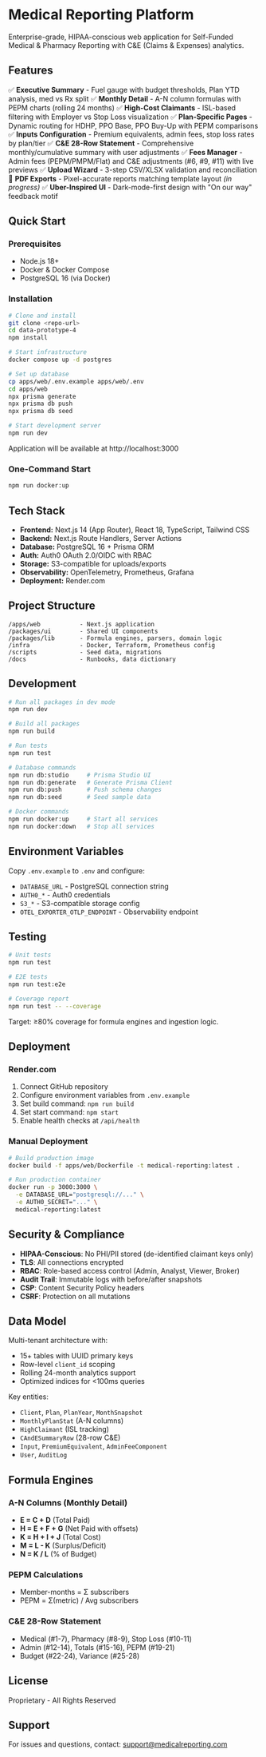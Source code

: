 # Medical Reporting Platform

Enterprise-grade, HIPAA-conscious web application for Self-Funded Medical & Pharmacy Reporting with C&E (Claims & Expenses) analytics.

## Features

✅ **Executive Summary** - Fuel gauge with budget thresholds, Plan YTD analysis, med vs Rx split
✅ **Monthly Detail** - A-N column formulas with PEPM charts (rolling 24 months)
✅ **High-Cost Claimants** - ISL-based filtering with Employer vs Stop Loss visualization
✅ **Plan-Specific Pages** - Dynamic routing for HDHP, PPO Base, PPO Buy-Up with PEPM comparisons
✅ **Inputs Configuration** - Premium equivalents, admin fees, stop loss rates by plan/tier
✅ **C&E 28-Row Statement** - Comprehensive monthly/cumulative summary with user adjustments
✅ **Fees Manager** - Admin fees (PEPM/PMPM/Flat) and C&E adjustments (#6, #9, #11) with live previews
✅ **Upload Wizard** - 3-step CSV/XLSX validation and reconciliation
🚧 **PDF Exports** - Pixel-accurate reports matching template layout *(in progress)*
✅ **Uber-Inspired UI** - Dark-mode-first design with "On our way" feedback motif

## Quick Start

### Prerequisites

- Node.js 18+
- Docker & Docker Compose
- PostgreSQL 16 (via Docker)

### Installation

```bash
# Clone and install
git clone <repo-url>
cd data-prototype-4
npm install

# Start infrastructure
docker compose up -d postgres

# Set up database
cp apps/web/.env.example apps/web/.env
cd apps/web
npx prisma generate
npx prisma db push
npx prisma db seed

# Start development server
npm run dev
```

Application will be available at http://localhost:3000

### One-Command Start

```bash
npm run docker:up
```

## Tech Stack

- **Frontend:** Next.js 14 (App Router), React 18, TypeScript, Tailwind CSS
- **Backend:** Next.js Route Handlers, Server Actions
- **Database:** PostgreSQL 16 + Prisma ORM
- **Auth:** Auth0 OAuth 2.0/OIDC with RBAC
- **Storage:** S3-compatible for uploads/exports
- **Observability:** OpenTelemetry, Prometheus, Grafana
- **Deployment:** Render.com

## Project Structure

```
/apps/web           - Next.js application
/packages/ui        - Shared UI components
/packages/lib       - Formula engines, parsers, domain logic
/infra              - Docker, Terraform, Prometheus config
/scripts            - Seed data, migrations
/docs               - Runbooks, data dictionary
```

## Development

```bash
# Run all packages in dev mode
npm run dev

# Build all packages
npm run build

# Run tests
npm run test

# Database commands
npm run db:studio     # Prisma Studio UI
npm run db:generate   # Generate Prisma Client
npm run db:push       # Push schema changes
npm run db:seed       # Seed sample data

# Docker commands
npm run docker:up     # Start all services
npm run docker:down   # Stop all services
```

## Environment Variables

Copy `.env.example` to `.env` and configure:

- `DATABASE_URL` - PostgreSQL connection string
- `AUTH0_*` - Auth0 credentials
- `S3_*` - S3-compatible storage config
- `OTEL_EXPORTER_OTLP_ENDPOINT` - Observability endpoint

## Testing

```bash
# Unit tests
npm run test

# E2E tests
npm run test:e2e

# Coverage report
npm run test -- --coverage
```

Target: ≥80% coverage for formula engines and ingestion logic.

## Deployment

### Render.com

1. Connect GitHub repository
2. Configure environment variables from `.env.example`
3. Set build command: `npm run build`
4. Set start command: `npm start`
5. Enable health checks at `/api/health`

### Manual Deployment

```bash
# Build production image
docker build -f apps/web/Dockerfile -t medical-reporting:latest .

# Run production container
docker run -p 3000:3000 \
  -e DATABASE_URL="postgresql://..." \
  -e AUTH0_SECRET="..." \
  medical-reporting:latest
```

## Security & Compliance

- **HIPAA-Conscious**: No PHI/PII stored (de-identified claimant keys only)
- **TLS**: All connections encrypted
- **RBAC**: Role-based access control (Admin, Analyst, Viewer, Broker)
- **Audit Trail**: Immutable logs with before/after snapshots
- **CSP**: Content Security Policy headers
- **CSRF**: Protection on all mutations

## Data Model

Multi-tenant architecture with:
- 15+ tables with UUID primary keys
- Row-level `client_id` scoping
- Rolling 24-month analytics support
- Optimized indices for <100ms queries

Key entities:
- `Client`, `Plan`, `PlanYear`, `MonthSnapshot`
- `MonthlyPlanStat` (A-N columns)
- `HighClaimant` (ISL tracking)
- `CAndESummaryRow` (28-row C&E)
- `Input`, `PremiumEquivalent`, `AdminFeeComponent`
- `User`, `AuditLog`

## Formula Engines

### A-N Columns (Monthly Detail)
- **E = C + D** (Total Paid)
- **H = E + F + G** (Net Paid with offsets)
- **K = H + I + J** (Total Cost)
- **M = L - K** (Surplus/Deficit)
- **N = K / L** (% of Budget)

### PEPM Calculations
- Member-months = Σ subscribers
- PEPM = Σ(metric) / Avg subscribers

### C&E 28-Row Statement
- Medical (#1-7), Pharmacy (#8-9), Stop Loss (#10-11)
- Admin (#12-14), Totals (#15-16), PEPM (#19-21)
- Budget (#22-24), Variance (#25-28)

## License

Proprietary - All Rights Reserved

## Support

For issues and questions, contact: support@medicalreporting.com
